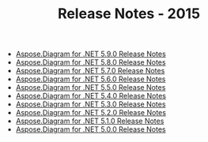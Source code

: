 ﻿---
title: Release Notes - 2015
type: docs
weight: 60
url: /sv/net/release-notes-2015/
---
- [Aspose.Diagram for .NET 5.9.0 Release Notes](/diagram/sv/net/aspose-diagram-for-net-5-9-0-release-notes/)
- [Aspose.Diagram for .NET 5.8.0 Release Notes](/diagram/sv/net/aspose-diagram-for-net-5-8-0-release-notes/)
- [Aspose.Diagram for .NET 5.7.0 Release Notes](/diagram/sv/net/aspose-diagram-for-net-5-7-0-release-notes/)
- [Aspose.Diagram for .NET 5.6.0 Release Notes](/diagram/sv/net/aspose-diagram-for-net-5-6-0-release-notes/)
- [Aspose.Diagram for .NET 5.5.0 Release Notes](/diagram/sv/net/aspose-diagram-for-net-5-5-0-release-notes/)
- [Aspose.Diagram for .NET 5.4.0 Release Notes](/diagram/sv/net/aspose-diagram-for-net-5-4-0-release-notes/)
- [Aspose.Diagram for .NET 5.3.0 Release Notes](/diagram/sv/net/aspose-diagram-for-net-5-3-0-release-notes/)
- [Aspose.Diagram for .NET 5.2.0 Release Notes](/diagram/sv/net/aspose-diagram-for-net-5-2-0-release-notes/)
- [Aspose.Diagram for .NET 5.1.0 Release Notes](/diagram/sv/net/aspose-diagram-for-net-5-1-0-release-notes/)
- [Aspose.Diagram for .NET 5.0.0 Release Notes](/diagram/sv/net/aspose-diagram-for-net-5-0-0-release-notes/)
